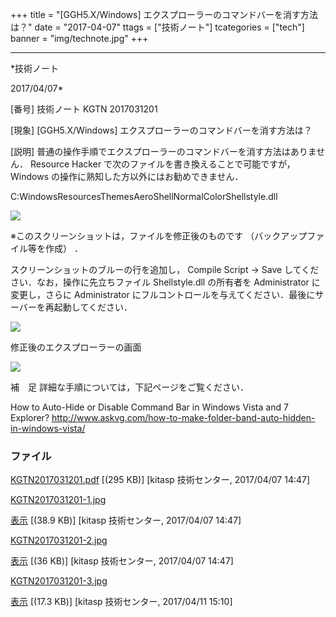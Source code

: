 ﻿+++
title = "[GGH5.X/Windows] エクスプローラーのコマンドバーを消す方法は？"
date = "2017-04-07"
ttags = ["技術ノート"]
tcategories = ["tech"]
banner = "img/technote.jpg"
+++

-----------------------------------------------------------------------------------------------------------------------------

*技術ノート

2017/04/07*


[番号]
技術ノート KGTN 2017031201

[現象]
[GGH5.X/Windows] エクスプローラーのコマンドバーを消す方法は？

[説明]
普通の操作手順でエクスプローラーのコマンドバーを消す方法はありません．
Resource Hacker で次のファイルを書き換えることで可能ですが， Windows
の操作に熟知した方以外にはお勧めできません．

C:WindowsResourcesThemesAeroShellNormalColorShellstyle.dll

![](http://techreport.kitasp.net/attachments/download/3342/KGTN2017031201-1.jpg)

※このスクリーンショットは，ファイルを修正後のものです
（バックアップファイル等を作成） ．

スクリーンショットのブルーの行を追加し， Compile Script → Save
してください．なお，操作に先立ちファイル Shellstyle.dll の所有者を
Administrator に変更し，さらに Administrator
にフルコントロールを与えてください．最後にサーバーを再起動してください．

![](http://techreport.kitasp.net/attachments/download/3343/KGTN2017031201-2.jpg)

修正後のエクスプローラーの画面

![](http://techreport.kitasp.net/attachments/download/3432/KGTN2017031201-3.jpg)

補　足
詳細な手順については，下記ページをご覧ください．

How to Auto-Hide or Disable Command Bar in Windows Vista and 7
Explorer?
<http://www.askvg.com/how-to-make-folder-band-auto-hidden-in-windows-vista/>


### ファイル

 
 


[KGTN2017031201.pdf](http://techreport.kitasp.net/attachments/download/3341/KGTN2017031201.pdf)
 [(295 KB)] [kitasp 技術センター, 2017/04/07
14:47]

[KGTN2017031201-1.jpg](http://techreport.kitasp.net/attachments/download/3342/KGTN2017031201-1.jpg)

[表示](http://techreport.kitasp.net/attachments/3342/KGTN2017031201-1.jpg "表示")
 [(38.9 KB)] [kitasp 技術センター, 2017/04/07
14:47]

[KGTN2017031201-2.jpg](http://techreport.kitasp.net/attachments/download/3343/KGTN2017031201-2.jpg)

[表示](http://techreport.kitasp.net/attachments/3343/KGTN2017031201-2.jpg "表示")
 [(36 KB)] [kitasp 技術センター, 2017/04/07
14:47]

[KGTN2017031201-3.jpg](http://techreport.kitasp.net/attachments/download/3432/KGTN2017031201-3.jpg)

[表示](http://techreport.kitasp.net/attachments/3432/KGTN2017031201-3.jpg "表示")
 [(17.3 KB)] [kitasp 技術センター, 2017/04/11
15:10]


 


 

